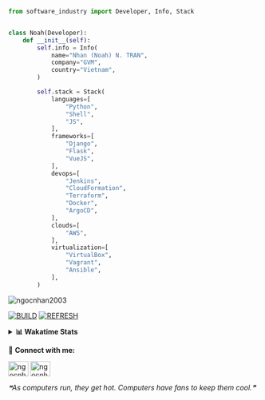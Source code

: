 ```python
from software_industry import Developer, Info, Stack


class Noah(Developer):
    def __init__(self):
        self.info = Info(
            name="Nhan (Noah) N. TRAN",
            company="GVM",
            country="Vietnam",
        )

        self.stack = Stack(
            languages=[
                "Python",
                "Shell",
                "JS",
            ],
            frameworks=[
                "Django",
                "Flask",
                "VueJS",
            ],
            devops=[
                "Jenkins",
                "CloudFormation",
                "Terraform",
                "Docker",
                "ArgoCD",
            ],
            clouds=[
                "AWS",
            ],
            virtualization=[
                "VirtualBox",
                "Vagrant",
                "Ansible",
            ],
        )
```
<img src="https://komarev.com/ghpvc/?username=ngocnhan2003&label=Profile%20views&color=0e75b6&style=flat" alt="ngocnhan2003" /> 

[![BUILD](https://github.com/ngocnhan2003/ngocnhan2003/actions/workflows/001_build.yml/badge.svg)](https://github.com/ngocnhan2003/ngocnhan2003/actions/workflows/001_build.yml)
[![REFRESH](https://github.com/ngocnhan2003/ngocnhan2003/actions/workflows/002_refresh.yml/badge.svg)](https://github.com/ngocnhan2003/ngocnhan2003/actions/workflows/002_refresh.yml)

<details> 
  <summary><b>📊 Wakatime Stats</b></summary>
  <br>
  
<!--START_SECTION:waka-->
![Code Time](http://img.shields.io/badge/Code%20Time-663%20hrs%2026%20mins-blue)

**I'm an Early 🐤** 

```text
🌞 Morning    73 commits     █████░░░░░░░░░░░░░░░░░░░░   22.19% 
🌆 Daytime    100 commits    ███████░░░░░░░░░░░░░░░░░░   30.4% 
🌃 Evening    137 commits    ██████████░░░░░░░░░░░░░░░   41.64% 
🌙 Night      19 commits     █░░░░░░░░░░░░░░░░░░░░░░░░   5.78%

```
📅 **I'm Most Productive on Monday** 

```text
Monday       162 commits    ████████████░░░░░░░░░░░░░   49.24% 
Tuesday      28 commits     ██░░░░░░░░░░░░░░░░░░░░░░░   8.51% 
Wednesday    24 commits     █░░░░░░░░░░░░░░░░░░░░░░░░   7.29% 
Thursday     5 commits      ░░░░░░░░░░░░░░░░░░░░░░░░░   1.52% 
Friday       4 commits      ░░░░░░░░░░░░░░░░░░░░░░░░░   1.22% 
Saturday     51 commits     ████░░░░░░░░░░░░░░░░░░░░░   15.5% 
Sunday       55 commits     ████░░░░░░░░░░░░░░░░░░░░░   16.72%

```


📊 **This Week I Spent My Time On** 

```text
⌚︎ Time Zone: Asia/Ho_Chi_Minh

💬 Programming Languages: 
Go                       3 hrs 48 mins       ███████░░░░░░░░░░░░░░░░░░   29.94% 
SQL                      2 hrs 44 mins       █████░░░░░░░░░░░░░░░░░░░░   21.6% 
C#                       1 hr 39 mins        ███░░░░░░░░░░░░░░░░░░░░░░   13.08% 
YAML                     1 hr 17 mins        ██░░░░░░░░░░░░░░░░░░░░░░░   10.18% 
Bash                     42 mins             █░░░░░░░░░░░░░░░░░░░░░░░░   5.54%

🔥 Editors: 
VS Code                  6 hrs 24 mins       ████████████░░░░░░░░░░░░░   50.39% 
GoLand                   6 hrs 18 mins       ████████████░░░░░░░░░░░░░   49.61%

💻 Operating System: 
Linux                    7 hrs 24 mins       ██████████████░░░░░░░░░░░   58.33% 
Windows                  4 hrs 41 mins       █████████░░░░░░░░░░░░░░░░   36.96% 
Mac                      35 mins             █░░░░░░░░░░░░░░░░░░░░░░░░   4.71%

```

**I Mostly Code in Python** 

```text
Python                   14 repos            ███████████░░░░░░░░░░░░░░   43.75% 
JavaScript               6 repos             ████░░░░░░░░░░░░░░░░░░░░░   18.75% 
TypeScript               2 repos             █░░░░░░░░░░░░░░░░░░░░░░░░   6.25% 
Kotlin                   2 repos             █░░░░░░░░░░░░░░░░░░░░░░░░   6.25% 
Vue                      2 repos             █░░░░░░░░░░░░░░░░░░░░░░░░   6.25%

```



 Last Updated on 05/12/2022 20:48:12 UTC+7
<!--END_SECTION:waka-->
</details>

🔗 **Connect with me:**

<a href="https://linkedin.com/in/ngocnhan2003" target="blank"><img align="center" src="https://raw.githubusercontent.com/rahuldkjain/github-profile-readme-generator/master/src/images/icons/Social/linked-in-alt.svg" alt="ngocnhan2003" height="30" width="40" /></a>
<a href="https://instagram.com/ngocnhan2003" target="blank"><img align="center" src="https://raw.githubusercontent.com/rahuldkjain/github-profile-readme-generator/master/src/images/icons/Social/instagram.svg" alt="ngocnhan2003" height="30" width="40" /></a>


<!--STARTS_HERE_QUOTE_README-->
<i>❝As computers run, they get hot. Computers have fans to keep them cool.❞</i>
<!--ENDS_HERE_QUOTE_README-->
